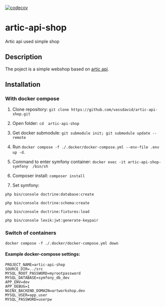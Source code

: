 [![codecov](https://codecov.io/gh/vassdavid/artic-api-shop/graph/badge.svg?token=ONWV5KLS96)](https://codecov.io/gh/vassdavid/artic-api-shop)
# artic-api-shop

Artic api used simple shop

## Description

The poject is a simple webshop based on [artic api](https://api.artic.edu/docs/).


## Installation

### With docker compose

1) Clone repository: ``` git clone https://github.com/vassdavid/artic-api-shop.git ```

2) Open folder: ``` cd  artic-api-shop ```

3) Get docker submodule: ``` git submodule init; git submodule update --remote ```

4) Run ``` docker compose -f ./.docker/docker-compose.yml --env-file .env up -d ```.

5) Command to enter symfony container: ``` docker exec -it artic-api-shop-symfony  /bin/sh  ```

6) Composer install: ``` composer install ```

7) Set symfony:

``` php bin/console doctrine:database:create ```

``` php bin/console doctrine:schema:create ```

``` php bin/console doctrine:fixtures:load ```

``` php bin/console lexik:jwt:generate-keypair ```


### Switch of containers

``` docker compose -f ./.docker/docker-compose.yml down ```


#### Example docker-compose settings:

```
PROJECT_NAME=artic-api-shop
SOURCE_DIR=../src
MYSQL_ROOT_PASSWORD=myrootpassword
MYSQL_DATABASE=symfony_db_dev
APP_ENV=dev
APP_DEBUG=1
NGINX_BACKEND_DOMAIN=artworkshop.dev
MYSQL_USER=app_user
MYSQL_PASSWORD=userpw
```